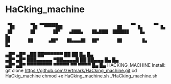# HaCking_machine
     ▄▄        ▄▄  ▄▄▄▄▄▄▄▄                                ▄▄        ▄▄       
      ██        ██   ▀▀▀▀▀███                        ██       █▄        █▄      
     ██        ██        ██▀    ▄████▄    ██▄████  ███████     █▄        █▄     
    ██        ██       ▄██▀    ██▄▄▄▄██   ██▀        ██         █▄        █▄    
   ▄█▀       ▄█▀      ▄██      ██▀▀▀▀▀▀   ██         ██          █▄        █▄   
  ▄█▀       ▄█▀      ███▄▄▄▄▄  ▀██▄▄▄▄█   ██         ██▄▄▄        █▄        █▄  
 ▄█▀       ▄█▀       ▀▀▀▀▀▀▀▀    ▀▀▀▀▀    ▀▀          ▀▀▀▀         █▄        █▄
                               HACKING_MACHINE
Install:
git clone https://github.com/zertmark/HaCking_machine.git
cd HaCkig_machine
chmod +x HaCking_machine.sh
./HaCking_machine.sh
